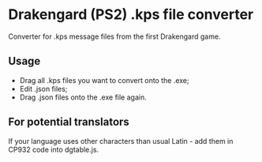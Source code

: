 # Drakengard (PS2) .kps file converter
Converter for .kps message files from the first Drakengard game.

## Usage
- Drag all .kps files you want to convert onto the .exe;
- Edit .json files;
- Drag .json files onto the .exe file again.

## For potential translators
If your language uses other characters than usual Latin - add them in CP932 code into dgtable.js.
